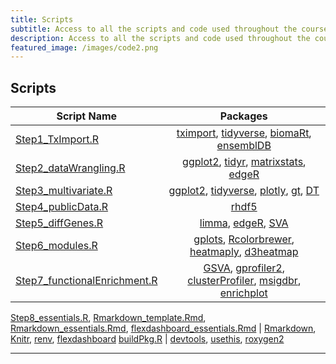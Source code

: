 ```yaml
---
title: Scripts
subtitle: Access to all the scripts and code used throughout the course.
description: Access to all the scripts and code used throughout the course.
featured_image: /images/code2.png
---
```


## Scripts

|	Script Name	|	Packages	|
|---------|:-----------:|
[Step1_TxImport.R](http://DIYtranscriptomics.github.io/Code/files/Step1_TxImport.R) 	|	[tximport](http://bioconductor.org/packages/release/bioc/html/tximport.html), [tidyverse](https://www.tidyverse.org/), [biomaRt](https://bioconductor.org/packages/release/bioc/html/biomaRt.html), [ensemblDB](https://bioconductor.org/packages/release/bioc/html/ensembldb.html)
[Step2_dataWrangling.R](http://DIYtranscriptomics.github.io/Code/files/Step2_dataWrangling.R) 	|	[ggplot2](http://ggplot2.org/), [tidyr](https://tidyr.tidyverse.org/), [matrixstats](https://github.com/HenrikBengtsson/matrixStats), [edgeR](https://bioconductor.org/packages/release/bioc/html/edgeR.html)
[Step3_multivariate.R](http://DIYtranscriptomics.github.io/Code/files/Step3_multivariate.R) 	|	[ggplot2](http://ggplot2.org/), [tidyverse](https://www.tidyverse.org/), [plotly](https://plot.ly/), [gt](https://github.com/rstudio/gt), [DT](https://rstudio.github.io/DT/)
[Step4_publicData.R](http://DIYtranscriptomics.github.io/Code/files/Step4_publicData.R) 	|	[rhdf5](http://bioconductor.org/packages/release/bioc/html/rhdf5.html)
[Step5_diffGenes.R](http://DIYtranscriptomics.github.io/Code/files/Step5_diffGenes.R) 	|	[limma](https://bioconductor.org/packages/release/bioc/html/limma.html), [edgeR](https://bioconductor.org/packages/release/bioc/html/edgeR.html), [SVA](https://bioconductor.org/packages/release/bioc/html/sva.html)
[Step6_modules.R](http://DIYtranscriptomics.github.io/Code/files/Step6_modules.R) 	|	[gplots](https://cran.r-project.org/web/packages/gplots/index.html), [Rcolorbrewer](http://earlglynn.github.io/RNotes/package/RColorBrewer/index.html), [heatmaply](https://cran.r-project.org/web/packages/heatmaply/index.html), [d3heatmap](https://cran.r-project.org/web/packages/d3heatmap/index.html)
[Step7_functionalEnrichment.R](http://DIYtranscriptomics.github.io/Code/files/Step7_functionalEnrichment.R) 	|	[GSVA](http://bioconductor.org/packages/release/bioc/vignettes/GSVA/inst/doc/GSVA.pdf), [gprofiler2](https://cran.r-project.org/web/packages/gprofiler2/index.html), [clusterProfiler](https://bioconductor.org/packages/release/bioc/html/clusterProfiler.html), [msigdbr](https://cran.r-project.org/web/packages/msigdbr/index.html), [enrichplot](https://www.bioconductor.org/packages/release/bioc/html/enrichplot.html)
[Step8_essentials.R](http://DIYtranscriptomics.github.io/Code/files/Step8_essentials.R),
[Rmarkdown_template.Rmd](https://www.dropbox.com/s/f1c610tx0360cbd/Rmarkdown_template.Rmd?dl=0), [Rmarkdown_essentials.Rmd](https://www.dropbox.com/s/elui0r4x3uoxvzw/Rmarkdown_essentials.Rmd?dl=0), [flexdashboard_essentials.Rmd](https://www.dropbox.com/s/pp1oow3u8wnfp2i/flexdashboard_essentials.Rmd?dl=0) 	|	[Rmarkdown](http://rmarkdown.rstudio.com/), [Knitr](https://yihui.org/knitr/), [renv](https://rstudio.github.io/renv/articles/renv.html), [flexdashboard](https://rmarkdown.rstudio.com/flexdashboard/)
[buildPkg.R](http://DIYtranscriptomics.github.io/Code/files/buildPkg.R) 	|	[devtools](https://github.com/r-lib/devtools), [usethis](https://usethis.r-lib.org/), [roxygen2](https://cran.r-project.org/web/packages/roxygen2/vignettes/roxygen2.html)

---

